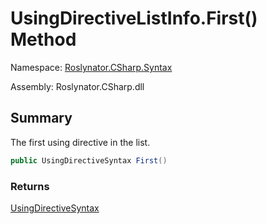 # UsingDirectiveListInfo\.First\(\) Method

Namespace: [Roslynator.CSharp.Syntax](../../README.md)

Assembly: Roslynator\.CSharp\.dll

## Summary

The first using directive in the list\.

```csharp
public UsingDirectiveSyntax First()
```

### Returns

[UsingDirectiveSyntax](https://docs.microsoft.com/en-us/dotnet/api/microsoft.codeanalysis.csharp.syntax.usingdirectivesyntax)




